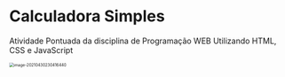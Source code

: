 # Calculadora Simples 
Atividade Pontuada da disciplina de Programação WEB Utilizando HTML, CSS e JavaScript

<img src="C:\Users\isael\AppData\Roaming\Typora\typora-user-images\image-20210430230416440.png" alt="image-20210430230416440" style="zoom:50%;" />